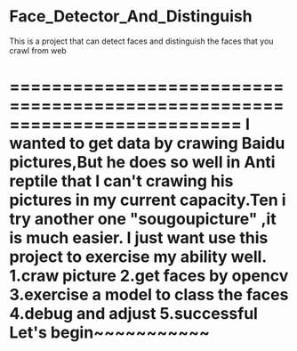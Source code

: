 # Face_Detector_And_Distinguish
This is a project that can detect faces and  distinguish the faces  that you crawl from web

==========================================================================
I wanted to get data by crawing Baidu pictures,But he does so well in Anti reptile that I can't crawing
his pictures in my current capacity.Ten i try another one "sougoupicture" ,it is much easier.
I just want use this project to exercise my ability well.
1.craw picture
2.get faces by opencv
3.exercise a model to class the faces
4.debug and adjust
5.successful
Let's begin~~~~~~~~~~~
===========================================================================


